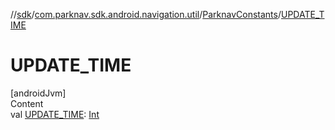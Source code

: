 //[sdk](../../../index.md)/[com.parknav.sdk.android.navigation.util](../index.md)/[ParknavConstants](index.md)/[UPDATE_TIME](-u-p-d-a-t-e_-t-i-m-e.md)



# UPDATE_TIME  
[androidJvm]  
Content  
val [UPDATE_TIME](-u-p-d-a-t-e_-t-i-m-e.md): [Int](https://kotlinlang.org/api/latest/jvm/stdlib/kotlin/-int/index.html)  



